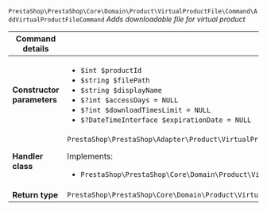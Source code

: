 `PrestaShop\PrestaShop\Core\Domain\Product\VirtualProductFile\Command\AddVirtualProductFileCommand`
_Adds downloadable file for virtual product_

| Command details            |    |
| -------------------------- | -- |
| **Constructor parameters** | <ul> <li>`$int $productId`</li>  <li>`$string $filePath`</li>  <li>`$string $displayName`</li>  <li>`$?int $accessDays = NULL`</li>  <li>`$?int $downloadTimesLimit = NULL`</li>  <li>`$?DateTimeInterface $expirationDate = NULL`</li> </ul> |
| **Handler class**          | `PrestaShop\PrestaShop\Adapter\Product\VirtualProduct\CommandHandler\AddVirtualProductFileHandler`  <p> Implements: </p> <ul>  <li>`PrestaShop\PrestaShop\Core\Domain\Product\VirtualProductFile\CommandHandler\AddVirtualProductFileHandlerInterface`</li>  |
| **Return type** |  `PrestaShop\PrestaShop\Core\Domain\Product\VirtualProductFile\ValueObject\VirtualProductFileId`  |
